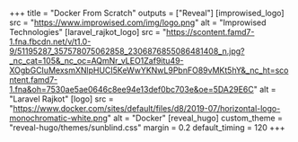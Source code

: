 +++
title = "Docker From Scratch"
outputs = ["Reveal"]
[improwised_logo]
src = "https://www.improwised.com/img/logo.png"
alt = "Improwised Technologies"
[laravel_rajkot_logo]
src = "https://scontent.famd7-1.fna.fbcdn.net/v/t1.0-9/51195287_357578075062858_2306876855086481408_n.jpg?_nc_cat=105&_nc_oc=AQmNr_vLEO1Zaf9itu49-XOgbGCIuMexsmXNlpHUCI5KeWwYKNwL9PbnFO89vMKt5hY&_nc_ht=scontent.famd7-1.fna&oh=7530ae5ae0646c8ee94e13def0bc703e&oe=5DA29E6C"
alt = "Laravel Rajkot"
[logo]
src = "https://www.docker.com/sites/default/files/d8/2019-07/horizontal-logo-monochromatic-white.png"
alt = "Docker"
[reveal_hugo]
custom_theme = "reveal-hugo/themes/sunblind.css"
margin = 0.2
default_timing = 120
+++
